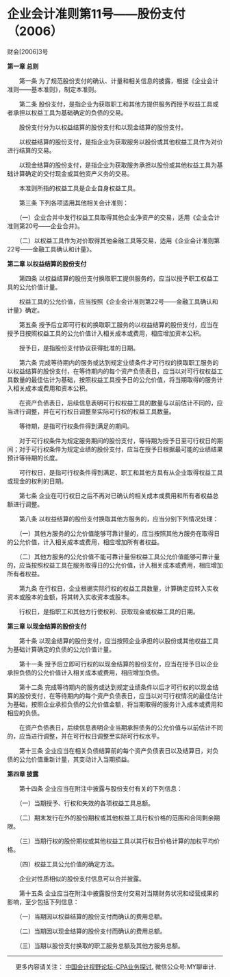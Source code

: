 ﻿企业会计准则第11号——股份支付（2006）
======================

财会\[2006\]3号

**第一章 总则**

　　第一条 为了规范股份支付的确认、计量和相关信息的披露，根据《企业会计准则——基本准则》，制定本准则。

　　第二条 股份支付，是指企业为获取职工和其他方提供服务而授予权益工具或者承担以权益工具为基础确定的负债的交易。

　　股份支付分为以权益结算的股份支付和以现金结算的股份支付。

　　以权益结算的股份支付，是指企业为获取服务以股份或其他权益工具作为对价进行结算的交易。

　　以现金结算的股份支付，是指企业为获取服务承担以股份或其他权益工具为基础计算确定的交付现金或其他资产义务的交易。

　　本准则所指的权益工具是企业自身权益工具。

　　第三条 下列各项适用其他相关会计准则：

　　（一）企业合并中发行权益工具取得其他企业净资产的交易，适用《企业会计准则第20号——企业合并》。

　　（二）以权益工具作为对价取得其他金融工具等交易，适用《企业会计准则第22号——金融工具确认和计量》。

**第二章 以权益结算的股份支付**

　　第四条 以权益结算的股份支付换取职工提供服务的，应当以授予职工权益工具的公允价值计量。

　　权益工具的公允价值，应当按照《企业会计准则第22号——金融工具确认和计量》确定。

　　第五条 授予后立即可行权的换取职工服务的以权益结算的股份支付，应当在授予日按照权益工具的公允价值计入相关成本或费用，相应增加资本公积。

　　授予日，是指股份支付协议获得批准的日期。

　　第六条 完成等待期内的服务或达到规定业绩条件才可行权的换取职工服务的以权益结算的股份支付，在等待期内的每个资产负债表日，应当以对可行权权益工具数量的最佳估计为基础，按照权益工具授予日的公允价值，将当期取得的服务计入相关成本或费用和资本公积。

　　在资产负债表日，后续信息表明可行权权益工具的数量与以前估计不同的，应当进行调整，并在可行权日调整至实际可行权的权益工具数量。

　　等待期，是指可行权条件得到满足的期间。

　　对于可行权条件为规定服务期间的股份支付，等待期为授予日至可行权日的期间；对于可行权条件为规定业绩的股份支付，应当在授予日根据最可能的业绩结果预计等待期的长度。

　　可行权日，是指可行权条件得到满足、职工和其他方具有从企业取得权益工具或现金的权利的日期。

　　第七条 企业在可行权日之后不再对已确认的相关成本或费用和所有者权益总额进行调整。

　　第八条 以权益结算的股份支付换取其他方服务的，应当分别下列情况处理：

　　（一）其他方服务的公允价值能够可靠计量的，应当按照其他方服务在取得日的公允价值，计入相关成本或费用，相应增加所有者权益。

　　（二）其他方服务的公允价值不能可靠计量但权益工具公允价值能够可靠计量的，应当按照权益工具在服务取得日的公允价值，计入相关成本或费用，相应增加所有者权益。

　　第九条 在行权日，企业根据实际行权的权益工具数量，计算确定应转入实收资本或股本的金额，将其转入实收资本或股本。

　　行权日，是指职工和其他方行使权利、获取现金或权益工具的日期。

**第三章 以现金结算的股份支付**

　　第十条 以现金结算的股份支付，应当按照企业承担的以股份或其他权益工具为基础计算确定的负债的公允价值计量。

　　第十一条 授予后立即可行权的以现金结算的股份支付，应当在授予日以企业承担负债的公允价值计入相关成本或费用，相应增加负债。

　　第十二条 完成等待期内的服务或达到规定业绩条件以后才可行权的以现金结算的股份支付，在等待期内的每个资产负债表日，应当以对可行权情况的最佳估计为基础，按照企业承担负债的公允价值金额，将当期取得的服务计入成本或费用和相应的负债。

　　在资产负债表日，后续信息表明企业当期承担债务的公允价值与以前估计不同的，应当进行调整，并在可行权日调整至实际可行权水平。

　　第十三条 企业应当在相关负债结算前的每个资产负债表日以及结算日，对负债的公允价值重新计量，其变动计入当期损益。

**第四章 披露**

　　第十四条 企业应当在附注中披露与股份支付有关的下列信息：

　　（一）当期授予、行权和失效的各项权益工具总额。

　　（二）期末发行在外的股份期权或其他权益工具行权价格的范围和合同剩余期限。

　　（三）当期行权的股份期权或其他权益工具以其行权日价格计算的加权平均价格。

　　（四）权益工具公允价值的确定方法。

　　企业对性质相似的股份支付信息可以合并披露。

　　第十五条 企业应当在附注中披露股份支付交易对当期财务状况和经营成果的影响，至少包括下列信息：

　　（一）当期因以权益结算的股份支付而确认的费用总额。

　　（二）当期因以现金结算的股份支付而确认的费用总额。

　　（三）当期以股份支付换取的职工服务总额及其他方服务总额。

* * *

     更多内容请关注： [中国会计视野论坛-CPA业务探讨.](https://bbs.esnai.com/thread-5354530-1-3.html) 微信公众号:MY聊审计.